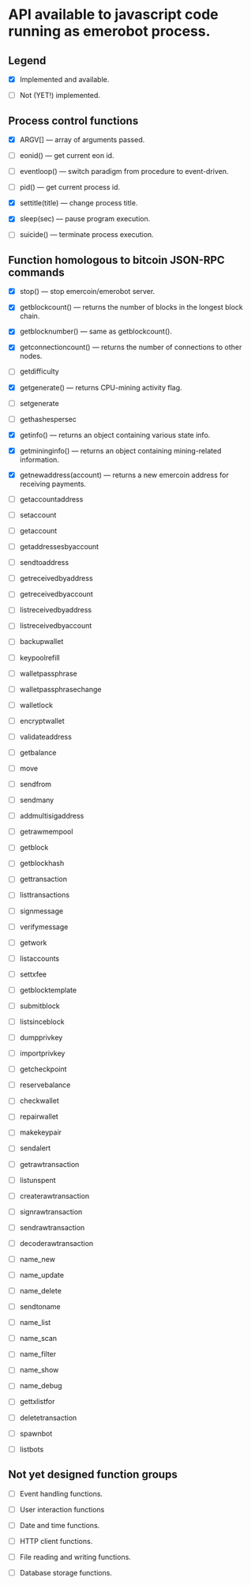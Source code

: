 

API available to javascript code running as emerobot process.
=============================================================

Legend
------

- [x] Implemented and available.
- [ ] Not (YET!) implemented.


Process control functions
-------------------------

- [x] ARGV[] — array of arguments passed.
- [ ] eonid() — get current eon id.
- [ ] eventloop() — switch paradigm from procedure to event-driven.
- [ ] pid() — get current process id.
- [x] settitle(title) — change process title.
- [x] sleep(sec) — pause program execution.
- [ ] suicide() — terminate process execution.


Function homologous to bitcoin JSON-RPC commands
------------------------------------------------

- [x] stop() — stop emercoin/emerobot server.
- [x] getblockcount() — returns the number of blocks in the longest block chain.
- [x] getblocknumber() — same as getblockcount().
- [x] getconnectioncount() — returns the number of connections to other nodes.
- [ ] getdifficulty
- [x] getgenerate() — returns CPU-mining activity flag.
- [ ] setgenerate
- [ ] gethashespersec
- [x] getinfo() — returns an object containing various state info.
- [x] getmininginfo() — returns an object containing mining-related information.
- [x] getnewaddress(account) — returns a new emercoin address for receiving payments.
- [ ] getaccountaddress
- [ ] setaccount
- [ ] getaccount
- [ ] getaddressesbyaccount
- [ ] sendtoaddress
- [ ] getreceivedbyaddress
- [ ] getreceivedbyaccount
- [ ] listreceivedbyaddress
- [ ] listreceivedbyaccount
- [ ] backupwallet
- [ ] keypoolrefill
- [ ] walletpassphrase
- [ ] walletpassphrasechange
- [ ] walletlock
- [ ] encryptwallet
- [ ] validateaddress
- [ ] getbalance
- [ ] move
- [ ] sendfrom
- [ ] sendmany
- [ ] addmultisigaddress
- [ ] getrawmempool
- [ ] getblock
- [ ] getblockhash
- [ ] gettransaction
- [ ] listtransactions
- [ ] signmessage
- [ ] verifymessage
- [ ] getwork
- [ ] listaccounts
- [ ] settxfee
- [ ] getblocktemplate
- [ ] submitblock
- [ ] listsinceblock
- [ ] dumpprivkey
- [ ] importprivkey
- [ ] getcheckpoint
- [ ] reservebalance
- [ ] checkwallet
- [ ] repairwallet
- [ ] makekeypair
- [ ] sendalert
- [ ] getrawtransaction
- [ ] listunspent
- [ ] createrawtransaction
- [ ] signrawtransaction
- [ ] sendrawtransaction
- [ ] decoderawtransaction
- [ ] name_new
- [ ] name_update
- [ ] name_delete
- [ ] sendtoname
- [ ] name_list
- [ ] name_scan
- [ ] name_filter
- [ ] name_show
- [ ] name_debug
- [ ] gettxlistfor
- [ ] deletetransaction
- [ ] spawnbot
- [ ] listbots


Not yet designed function groups
--------------------------------

- [ ] Event handling functions.
- [ ] User interaction functions
- [ ] Date and time functions.
- [ ] HTTP client functions.
- [ ] File reading and writing functions.
- [ ] Database storage functions.

